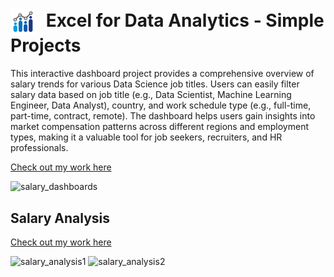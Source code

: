 <h1> 
  <img src="images\excel_logo.jpg" alt="Logo" width="40" style="vertical-align: middle; margin-right: 10px;" />
  <align="center">Excel for Data Analytics - Simple Projects
</h1>

This interactive dashboard project provides a comprehensive overview of salary trends for various Data Science job titles. Users can easily filter salary data based on job title (e.g., Data Scientist, Machine Learning Engineer, Data Analyst), country, and work schedule type (e.g., full-time, part-time, contract, remote). The dashboard helps users gain insights into market compensation patterns across different regions and employment types, making it a valuable tool for job seekers, recruiters, and HR professionals. 

[Check out my work here](Project1-Salary_Dashboards.xlsm)

![salary_dashboards](https://github.com/user-attachments/assets/692b3043-bd8c-4b6d-8228-0ac238755931)

## Salary Analysis
[Check out my work here](Project2-Salary_Analysis.xlsx)

![salary_analysis1](https://github.com/user-attachments/assets/bf7de7e3-175e-4f09-99a0-e26ef6bca94c)
![salary_analysis2](https://github.com/user-attachments/assets/954e7d9b-8809-44d7-9f2b-9388b697a800)


